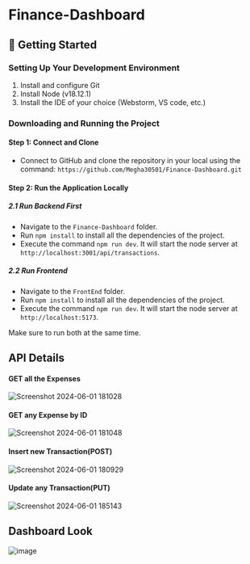 # Finance-Dashboard

## 🚀 Getting Started

### Setting Up Your Development Environment

1. Install and configure Git
2. Install Node (v18.12.1)
3. Install the IDE of your choice (Webstorm, VS code, etc.)

### Downloading and Running the Project

#### Step 1: Connect and Clone
- Connect to GitHub and clone the repository in your local using the command: `https://github.com/Megha30501/Finance-Dashboard.git`
#### Step 2: Run the Application Locally

##### 2.1 Run Backend First

- Navigate to the `Finance-Dashboard` folder.
- Run `npm install` to install all the dependencies of the project.
- Execute the command `npm run dev`. It will start the node server at `http://localhost:3001/api/transactions`.

##### 2.2 Run Frontend

- Navigate to the `FrontEnd` folder.
- Run `npm install` to install all the dependencies of the project.
- Execute the command `npm run dev`. It will start the node server at `http://localhost:5173`.

Make sure to run both at the same time.

## API Details
#### GET all the Expenses
![Screenshot 2024-06-01 181028](https://github.com/Megha30501/Finance-Dashboard/assets/123281504/382d5072-1d91-469e-a623-4665f208c94d)

#### GET any Expense by ID
![Screenshot 2024-06-01 181048](https://github.com/Megha30501/Finance-Dashboard/assets/123281504/871c37b0-8346-446a-bf5b-8478e7af1db4)

#### Insert new Transaction(POST)
![Screenshot 2024-06-01 180929](https://github.com/Megha30501/Finance-Dashboard/assets/123281504/fe25908e-49a5-4994-aca7-4091a5a63af4)

#### Update any Transaction(PUT)
![Screenshot 2024-06-01 185143](https://github.com/Megha30501/Finance-Dashboard/assets/123281504/f1e9e6c8-31c6-44df-a9fb-9ba16123cc8d)


## Dashboard Look
![image](https://github.com/Megha30501/Finance-Dashboard/assets/123281504/33617ad8-6875-422d-a7c8-159a6beda99d)
